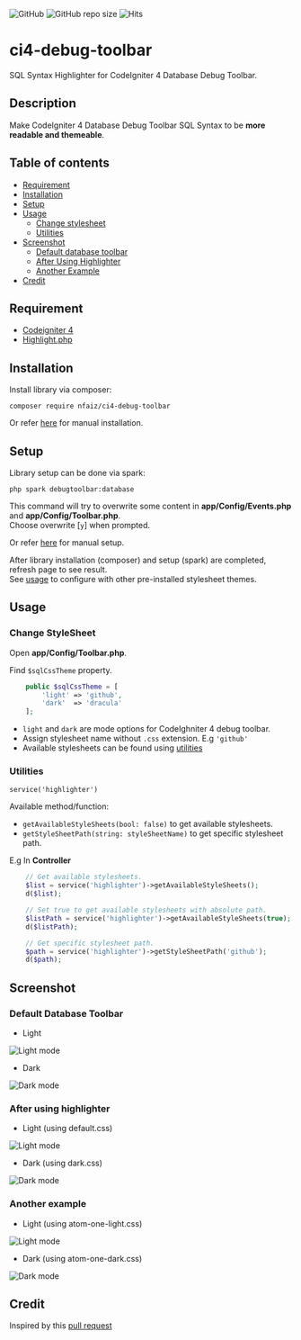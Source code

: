 ![GitHub](https://img.shields.io/github/license/nfaiz/ci4-debug-toolbar)
![GitHub repo size](https://img.shields.io/github/repo-size/nfaiz/ci4-debug-toolbar?label=size)
![Hits](https://hits.seeyoufarm.com/api/count/incr/badge.svg?url=nfaiz/ci4-debug-toolbar)

# ci4-debug-toolbar
SQL Syntax Highlighter for CodeIgniter 4 Database Debug Toolbar.

## Description
Make CodeIgniter 4 Database Debug Toolbar SQL Syntax to be **more readable and themeable**.<br />

## Table of contents
  * [Requirement](Requirement)
  * [Installation](#installation)
  * [Setup](#setup)
  * [Usage](#usage)
    * [Change stylesheet](#change-stylesheet)
    * [Utilities](#utilities)
  * [Screenshot](#screenshots)
    * [Default database toolbar](#default-database-toolbar)
    * [After Using Highlighter](#after-using-highlighter)
    * [Another Example](#another-example)
  * [Credit](#credit)


## Requirement
* [Codeigniter 4](https://github.com/codeigniter4/CodeIgniter4)
* [Highlight.php](https://github.com/scrivo/highlight.php)


## Installation
Install library via composer:

    composer require nfaiz/ci4-debug-toolbar

Or refer [here](docs/MANUAL.md#installation) for manual installation.


## Setup
Library setup can be done via spark:

    php spark debugtoolbar:database

This command will try to overwrite some content in **app/Config/Events.php** and **app/Config/Toolbar.php**.<br /> 
Choose overwrite [`y`] when prompted.

Or refer [here](docs/MANUAL.md#setup) for manual setup.<br />


After library installation (composer) and setup (spark) are completed, refresh page to see result.<br />
See [usage](#usage) to configure with other pre-installed stylesheet themes.


## Usage

### Change StyleSheet
Open **app/Config/Toolbar.php**.

Find `$sqlCssTheme` property.

```php
    public $sqlCssTheme = [
        'light' => 'github',
        'dark'  => 'dracula'
    ];
```
* `light` and `dark` are mode options for CodeIghniter 4 debug toolbar.
* Assign stylesheet name without `.css` extension. E.g `'github'`
* Available stylesheets can be found using [utilities](#utilities) 

### Utilities
`service('highlighter')`

Available method/function:
* `getAvailableStyleSheets(bool: false)` to get available stylesheets.
* `getStyleSheetPath(string: styleSheetName)` to get specific stylesheet path.

E.g In **Controller**

```php
    // Get available stylesheets.
    $list = service('highlighter')->getAvailableStyleSheets();
    d($list);

    // Set true to get available stylesheets with absolute path.
    $listPath = service('highlighter')->getAvailableStyleSheets(true);
    d($listPath);

    // Get specific stylesheet path.
    $path = service('highlighter')->getStyleSheetPath('github');
    d($path);
```

## Screenshot

### Default Database Toolbar

* Light<br />
<img src="https://user-images.githubusercontent.com/1330109/125154813-894c0b80-e18e-11eb-8bf3-4e6834437ad9.png" alt="Light mode">

* Dark<br />
<img src="https://user-images.githubusercontent.com/1330109/125154888-ef389300-e18e-11eb-88f6-7f066ec09775.png" alt="Dark mode">

### After using highlighter

* Light (using default.css)<br />
<img src="https://user-images.githubusercontent.com/1330109/125154946-450d3b00-e18f-11eb-982f-93fcc3d09e06.png" alt="Light mode">

* Dark (using dark.css)<br />
<img src="https://user-images.githubusercontent.com/1330109/125155349-bf3ebf00-e191-11eb-922f-8b9bd9f12df8.png" alt="Dark mode">

### Another example

* Light (using atom-one-light.css)
<img src="https://user-images.githubusercontent.com/1330109/125155187-bb5e6d00-e190-11eb-91a5-b4c2f7da46e4.png" alt="Light mode">

* Dark (using atom-one-dark.css)
<img src="https://user-images.githubusercontent.com/1330109/125155379-fca34c80-e191-11eb-981f-8fb6e8df9794.png" alt="Dark mode">

## Credit
Inspired by this [pull request](https://github.com/codeigniter4/CodeIgniter4/pull/3515)